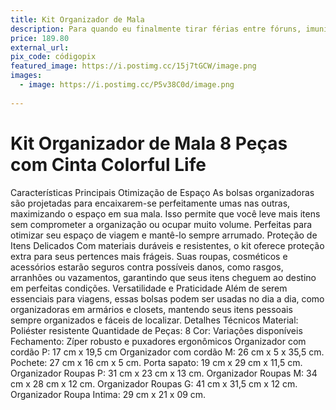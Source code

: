 ```yaml
---
title: Kit Organizador de Mala
description: Para quando eu finalmente tirar férias entre fóruns, imunizações e aulas, e merecer conhecer um pouco mais do mundo. Esse presente ajudaria a planejar momentos inesquecíveis.
price: 189.80
external_url: 
pix_code: códigopix
featured_image: https://i.postimg.cc/15j7tGCW/image.png
images:
  - image: https://i.postimg.cc/P5v38C0d/image.png
   
---
```

# Kit Organizador de Mala 8 Peças com Cinta Colorful Life
Características Principais
 Otimização de Espaço
As bolsas organizadoras são projetadas para encaixarem-se perfeitamente umas nas outras, maximizando o espaço em sua mala. Isso permite que você leve mais itens sem comprometer a organização ou ocupar muito volume. Perfeitas para otimizar seu espaço de viagem e mantê-lo sempre arrumado.
Proteção de Itens Delicados
Com materiais duráveis e resistentes, o kit oferece proteção extra para seus pertences mais frágeis. Suas roupas, cosméticos e acessórios estarão seguros contra possíveis danos, como rasgos, arranhões ou vazamentos, garantindo que seus itens cheguem ao destino em perfeitas condições.
Versatilidade e Praticidade
Além de serem essenciais para viagens, essas bolsas podem ser usadas no dia a dia, como organizadoras em armários e closets, mantendo seus itens pessoais sempre organizados e fáceis de localizar.
Detalhes Técnicos
 Material: Poliéster resistente
Quantidade de Peças: 8
Cor: Variações disponíveis
Fechamento: Zíper robusto e puxadores ergonômicos
Organizador com cordão P: 17 cm x 19,5 cm
Organizador com cordão M: 26 cm x 5 x 35,5 cm.
Pochete: 27 cm x 16 cm x 5 cm.
Porta sapato: 19 cm x 29 cm x 11,5 cm.
Organizador Roupas P: 31 cm x 23 cm x 13 cm.
Organizador Roupas M: 34 cm x 28 cm x 12 cm.
Organizador Roupas G: 41 cm x 31,5 cm x 12 cm.
Organizador Roupa Intima: 29 cm x 21 x 09 cm.
